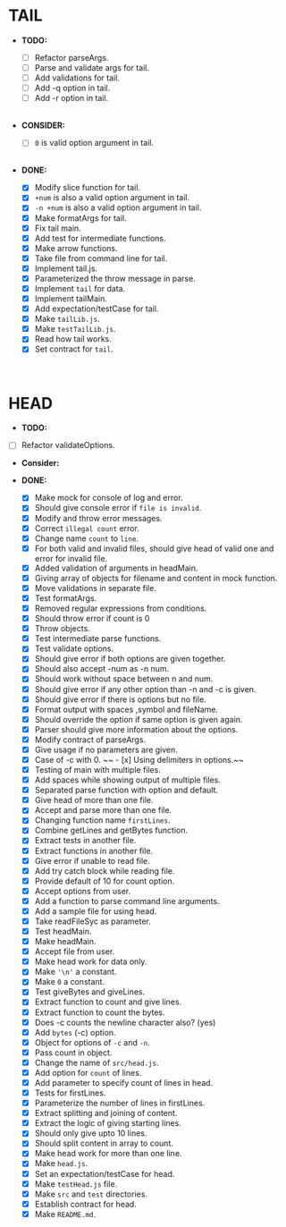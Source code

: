 # TAIL

- **TODO:**

  - [ ] Refactor parseArgs.
  - [ ] Parse and validate args for tail.
  - [ ] Add validations for tail.
  - [ ] Add -q option in tail.
  - [ ] Add -r option in tail.

  <br/>
  
- **CONSIDER:**
 
  - [ ] `0` is valid option argument in tail.

  <br/>

- **DONE:**

  - [x] Modify slice function for tail.
  - [x] `+num` is also a valid option argument in tail.
  - [x] `-n +num` is also a valid option argument in tail.
  - [x] Make formatArgs for tail.
  - [x] Fix tail main.
  - [x] Add test for intermediate functions.
  - [x] Make arrow functions.
  - [x] Take file from command line for tail.
  - [x] Implement tail.js.
  - [x] Parameterized the throw message in parse.
  - [x] Implement `tail` for data.
  - [x] Implement tailMain.
  - [x] Add expectation/testCase for tail.
  - [x] Make `tailLib.js`.
  - [x] Make `testTailLib.js`.
  - [x] Read how tail works.
  - [x] Set contract for `tail`.

<br/>

# HEAD

- **TODO:**

- [ ] Refactor validateOptions. 

- **Consider:**

- **DONE:**

  - [x] Make mock for console of log and error.
  - [x] Should give console error if `file is invalid`.
  - [x] Modify and throw error messages.
  - [x] Correct `illegal count` error.
  - [x] Change name `count` to `line`.
  - [x] For both valid and invalid files, should give head of valid one and error for invalid file.
  - [x] Added validation of arguments in headMain.
  - [x] Giving array of objects for filename and content in mock function.
  - [x] Move validations in separate file.
  - [x] Test formatArgs.
  - [x] Removed regular expressions from conditions.
  - [x] Should throw error if count is 0
  - [x] Throw objects.
  - [x] Test intermediate parse functions.
  - [x] Test validate options.
  - [x] Should give error if both options are given together.
  - [x] Should also accept -num as -n num.
  - [x] Should work without space between n and num.
  - [x] Should give error if any other option than -n and -c is given.
  - [x] Should give error if there is options but no file.
  - [x] Format output with spaces ,symbol and fileName.
  - [x] Should override the option if same option is given again.
  - [x] Parser should give more information about the options.
  - [x] Modify contract of parseArgs.
  - [x] Give usage if no parameters are given.
  - [x] Case of -c with 0.
~~  - [x] Using delimiters in options.~~
  - [x] Testing of main with multiple files.
  - [x] Add spaces while showing output of multiple files.
  - [x] Separated parse function with option and default.
  - [x] Give head of more than one file. 
  - [x] Accept and parse more than one file.
  - [x] Changing function name `firstLines`.
  - [x] Combine getLines and getBytes function.
  - [x] Extract tests in another file.
  - [x] Extract functions in another file.
  - [x] Give error if unable to read file.
  - [x] Add try catch block while reading file.
  - [x] Provide default of 10 for count option.
  - [x] Accept options from user.
  - [x] Add a function to parse command line arguments.
  - [x] Add a sample file for using head.
  - [x] Take readFileSyc as parameter.
  - [x] Test headMain.
  - [x] Make headMain.
  - [x] Accept file from user.
  - [x] Make head work for data only.
  - [x] Make `'\n'` a constant.
  - [x] Make `0` a constant.
  - [x] Test giveBytes and giveLines.
  - [x] Extract function to count and give lines.
  - [x] Extract function to count the bytes.
  - [x] Does -c counts the newline character also? (yes)
  - [x] Add `bytes` (-c) option.
  - [x] Object for options of `-c` and `-n`.
  - [x] Pass count in object.
  - [x] Change the name of `src/head.js`.
  - [x] Add option for `count` of lines.
  - [x] Add parameter to specify count of lines in head.
  - [x] Tests for firstLines.
  - [x] Parameterize the number of lines in firstLines. 
  - [x] Extract splitting and joining of content.
  - [x] Extract the logic of giving starting lines.
  - [x] Should only give upto 10 lines.
  - [x] Should split content in array to count.
  - [x] Make head work for more than one line.
  - [x] Make `head.js`.
  - [x] Set an expectation/testCase for head.
  - [x] Make `testHead.js` file.
  - [x] Make `src` and `test` directories.
  - [x] Establish contract for head.
  - [x] Make `README.md`.